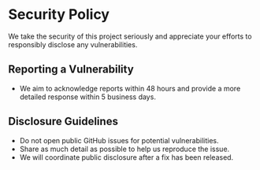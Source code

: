 # Security Policy

We take the security of this project seriously and appreciate your efforts to
responsibly disclose any vulnerabilities.

## Reporting a Vulnerability

- We aim to acknowledge reports within 48 hours and provide a more detailed response
  within 5 business days.

## Disclosure Guidelines

- Do not open public GitHub issues for potential vulnerabilities.
- Share as much detail as possible to help us reproduce the issue.
- We will coordinate public disclosure after a fix has been released.
